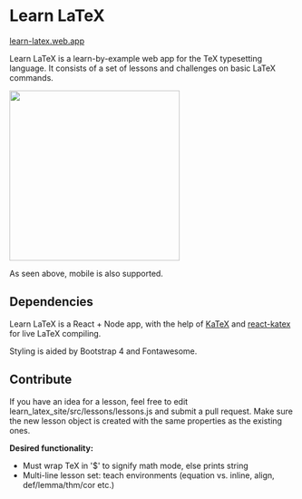 # Learn LaTeX

[learn-latex.web.app](learn-latex.web.app)

Learn LaTeX is a learn-by-example web app for the TeX typesetting language. It consists of a set of lessons and challenges on basic LaTeX commands. 

<img src="https://github.com/benchaplin/learn_latex_site/blob/master/images/IMG_5B63F8C7D5F3-1.jpeg" width=300 />

As seen above, mobile is also supported.

## Dependencies 

Learn LaTeX is a React + Node app, with the help of [KaTeX](https://github.com/KaTeX/KaTeX) and [react-katex](https://github.com/talyssonoc/react-katex) for live LaTeX compiling.

Styling is aided by Bootstrap 4 and Fontawesome.

## Contribute

If you have an idea for a lesson, feel free to edit learn_latex_site/src/lessons/lessons.js and submit a pull request. Make sure the new lesson object is created with the same properties as the existing ones.

<b>Desired functionality:</b>
<ul>
  <li>Must wrap TeX in '$' to signify math mode, else prints string</li>
  <li>Multi-line lesson set: teach environments (equation vs. inline, align, def/lemma/thm/cor etc.)</li>
</ul>

